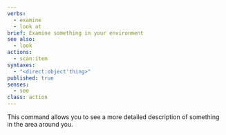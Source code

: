 ```yaml
---
verbs:
  - examine
  - look at
brief: Examine something in your environment
see also:
  - look
actions:
  - scan:item
syntaxes:
  - "<direct:object'thing>"
published: true
senses:
  - see
class: action
---
```

This command allows you to see a more detailed description of something in the area around you.

